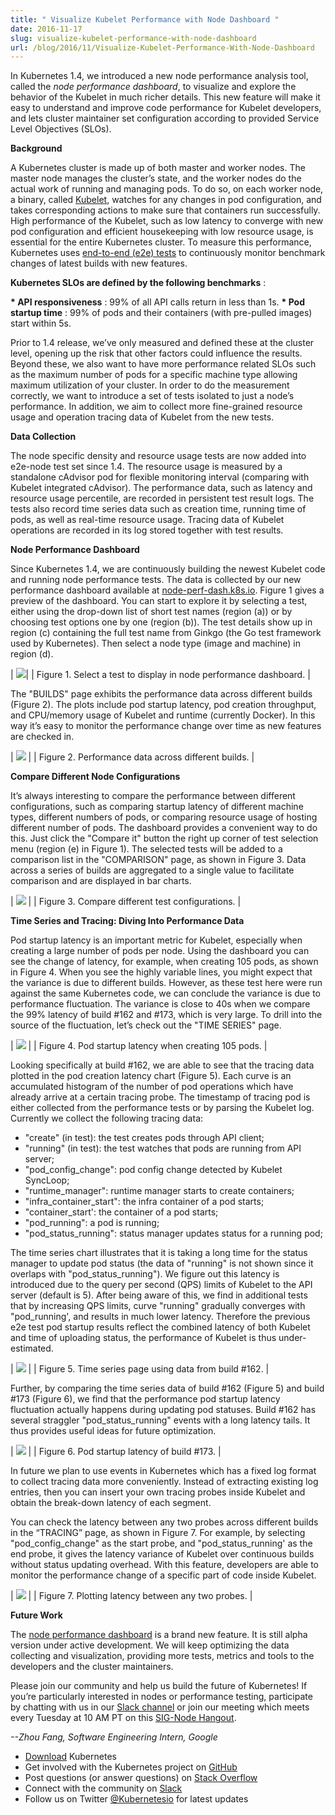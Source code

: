 ```yaml
---
title: " Visualize Kubelet Performance with Node Dashboard "
date: 2016-11-17
slug: visualize-kubelet-performance-with-node-dashboard
url: /blog/2016/11/Visualize-Kubelet-Performance-With-Node-Dashboard
---
```


In Kubernetes 1.4, we introduced a new node performance analysis tool, called the _node performance dashboard_, to visualize and explore the behavior of the Kubelet in much richer details. This new feature will make it easy to understand and improve code performance for Kubelet developers, and lets cluster maintainer set configuration according to provided Service Level Objectives (SLOs).

**Background**

A Kubernetes cluster is made up of both master and worker nodes. The master node manages the cluster’s state, and the worker nodes do the actual work of running and managing pods. To do so, on each worker node, a binary, called [Kubelet](/docs/admin/kubelet/), watches for any changes in pod configuration, and takes corresponding actions to make sure that containers run successfully. High performance of the Kubelet, such as low latency to converge with new pod configuration and efficient housekeeping with low resource usage, is essential for the entire Kubernetes cluster. To measure this performance, Kubernetes uses [end-to-end (e2e) tests](https://github.com/kubernetes/kubernetes/blob/master/docs/devel/e2e-tests.md#overview) to continuously monitor benchmark changes of latest builds with new features.

**Kubernetes SLOs are defined by the following benchmarks** :

**\* API responsiveness** : 99% of all API calls return in less than 1s.
**\* Pod startup time** : 99% of pods and their containers (with pre-pulled images) start within 5s.

Prior to 1.4 release, we’ve only measured and defined these at the cluster level, opening up the risk that other factors could influence the results. Beyond these, we also want to have more performance related SLOs such as the maximum number of pods for a specific machine type allowing maximum utilization of your cluster. In order to do the measurement correctly, we want to introduce a set of tests isolated to just a node’s performance. In addition, we aim to collect more fine-grained resource usage and operation tracing data of Kubelet from the new tests.

**Data Collection**

The node specific density and resource usage tests are now added into e2e-node test set since 1.4. The resource usage is measured by a standalone cAdvisor pod for flexible monitoring interval (comparing with Kubelet integrated cAdvisor). The performance data, such as latency and resource usage percentile, are recorded in persistent test result logs. The tests also record time series data such as creation time, running time of pods, as well as real-time resource usage. Tracing data of Kubelet operations are recorded in its log stored together with test results.

**Node Performance Dashboard**

Since Kubernetes 1.4, we are continuously building the newest Kubelet code and running node performance tests. The data is collected by our new performance dashboard available at [node-perf-dash.k8s.io](http://node-perf-dash.k8s.io/). Figure 1 gives a preview of the dashboard. You can start to explore it by selecting a test, either using the drop-down list of short test names (region (a)) or by choosing test options one by one (region (b)). The test details show up in region (c) containing the full test name from Ginkgo (the Go test framework used by Kubernetes). Then select a node type (image and machine) in region (d).

| ![](https://lh5.googleusercontent.com/xREqs-NpWw2isELQ3YekYYMXRsY0fTs0t8lBR5xbZDB02mOAfQAnidXo8AF9hOICBUFI20kD6BVvTR0vDS1ErgQ8fVxP530TWUkyZTeV_KziI9uHvZOrHk5E304MeiLfdEPG2fzz)|
| Figure 1. Select a test to display in node performance dashboard. |


The "BUILDS" page exhibits the performance data across different builds (Figure 2). The plots include pod startup latency, pod creation throughput, and CPU/memory usage of Kubelet and runtime (currently Docker). In this way it’s easy to monitor the performance change over time as new features are checked in.



| ![](https://lh4.googleusercontent.com/lMNEuppUPvdzuLNPPAUSiuZJ7mB575sLJYsn1NlTaiibLPl8Ocyg3t0hcdKjCZVd1U61plZnK6WHJUtWTvIBqcZkGiEStL6kGHVwTzHKcmIWIVQHbGZl4SkKgQM6ygBTsaQul1nw) |
| Figure 2. Performance data across different builds. |


**Compare Different Node Configurations**

It’s always interesting to compare the performance between different configurations, such as comparing startup latency of different machine types, different numbers of pods, or comparing resource usage of hosting different number of pods. The dashboard provides a convenient way to do this. Just click the "Compare it" button the right up corner of test selection menu (region (e) in Figure 1). The selected tests will be added to a comparison list in the "COMPARISON" page, as shown in Figure 3. Data across a series of builds are aggregated to a single value to facilitate comparison and are displayed in bar charts.



| ![](https://lh4.googleusercontent.com/B0M-LCr8iVTVRFC5u8Ni08-sXCu7BJAHXXFRTrT_ecPYi4ZHr7ylhkmbUlqwewNvRPmxH63DadNe72AA7jthoGm3cWChZclX7ARPdSFxNQbKqkwSgVLK2y6as02Y2hlQ2kSIcfpn) |
| Figure 3. Compare different test configurations. |



**Time Series and Tracing: Diving Into Performance Data**



Pod startup latency is an important metric for Kubelet, especially when creating a large number of pods per node. Using the dashboard you can see the change of latency, for example, when creating 105 pods, as shown in Figure 4. When you see the highly variable lines, you might expect that the variance is due to different builds. However, as these test here were run against the same Kubernetes code, we can conclude the variance is due to performance fluctuation. The variance is close to 40s when we compare the 99% latency of build #162 and #173, which is very large. To drill into the source of the fluctuation, let’s check out the "TIME SERIES" page.



| ![](https://lh5.googleusercontent.com/4WM9bX-Vzn-h2otSaVcES4FBPDeTFuIueo_uRXDctpKPO_lFAANjRj9QmezSn5x81QLcDAq8ui_Gvbik1edyjUwPKWQNKjbW7uSNwCFnGg7Bd1KqqU1U7B1gvwzK_X6Wo7DJjYH3) |
| Figure 4. Pod startup latency when creating 105 pods. |


Looking specifically at build #162, we are able to see that the tracing data plotted in the pod creation latency chart (Figure 5). Each curve is an accumulated histogram of the number of pod operations which have already arrive at a certain tracing probe. The timestamp of tracing pod is either collected from the performance tests or by parsing the Kubelet log. Currently we collect the following tracing data:

- "create" (in test): the test creates pods through API client;
- "running" (in test): the test watches that pods are running from API server;
- "pod\_config\_change": pod config change detected by Kubelet SyncLoop;
- "runtime\_manager": runtime manager starts to create containers;
- "infra\_container\_start": the infra container of a pod starts;
- "container\_start': the container of a pod starts;
- "pod\_running": a pod is running;
- "pod\_status\_running": status manager updates status for a running pod;

The time series chart illustrates that it is taking a long time for the status manager to update pod status (the data of "running" is not shown since it overlaps with "pod\_status\_running"). We figure out this latency is introduced due to the query per second (QPS) limits of Kubelet to the API server (default is 5). After being aware of this, we find in additional tests that by increasing QPS limits, curve "running" gradually converges with "pod\_running', and results in much lower latency. Therefore the previous e2e test pod startup results reflect the combined latency of both Kubelet and time of uploading status, the performance of Kubelet is thus under-estimated.


| ![](https://lh3.googleusercontent.com/_8y02WcgZ7ETvDTeZ893rZYNuIR2j32_jnl7O1Mj3cP9Y7I3C-gegDgSdYX1VtTpGDUo6JEouueSj8hGWPJSXj_5GcC9nE21tjIXgTIrwRXW-0jYpXdRh6oDSSdQ1XKPyXIf3yQu) |
| Figure 5. Time series page using data from build #162. |


Further, by comparing the time series data of build #162 (Figure 5) and build #173 (Figure 6), we find that the performance pod startup latency fluctuation actually happens during updating pod statuses. Build #162 has several straggler "pod\_status\_running" events with a long latency tails. It thus provides useful ideas for future optimization.&nbsp;



| ![](https://lh5.googleusercontent.com/51IY9sNPEdtEe-HGz75Q4ggt73ngE0p9gsq6B0m6RDJ13MklYZ3s6xREFhWIxwJt0zFBiY6BvDHwLZ57G9UARfXy1wcAb1DwD48poUrXFHgcRVXUe3tfCoCSpZ477NGTA3A8Njrg) |
| Figure 6. Pod startup latency of build #173. |



In future we plan to use events in Kubernetes which has a fixed log format to collect tracing data more conveniently. Instead of extracting existing log entries, then you can insert your own tracing probes inside Kubelet and obtain the break-down latency of each segment.&nbsp;



You can check the latency between any two probes across different builds in the “TRACING” page, as shown in Figure 7. For example, by selecting "pod\_config\_change" as the start probe, and "pod\_status\_running' as the end probe, it gives the latency variance of Kubelet over continuous builds without status updating overhead. With this feature, developers are able to monitor the performance change of a specific part of code inside Kubelet.


| ![](https://lh5.googleusercontent.com/nycM01gswI-Z_JxLqHiEjuJZRCg6fwiCiN7HjvKk_iNALN7KihiQB6zdfHDJpf7DLY16qVhIDr6b8qlzOJ9U77fIlBGs-F8eJ3El78pd0wKgNI73PkgEswMFCA5wBLGnYjZqF3PU) |
| Figure 7. Plotting latency between any two probes. |



**Future Work**



The [node performance dashboard](http://node-perf-dash.k8s.io/) is a brand new feature. It is still alpha version under active development. We will keep optimizing the data collecting and visualization, providing more tests, metrics and tools to the developers and the cluster maintainers.&nbsp;



Please join our community and help us build the future of Kubernetes! If you’re particularly interested in nodes or performance testing, participate by chatting with us in our [Slack channel](https://kubernetes.slack.com/messages/sig-scale/) or join our meeting which meets every Tuesday at 10 AM PT on this [SIG-Node Hangout](https://github.com/kubernetes/community/tree/master/sig-node).



_--Zhou Fang, Software Engineering Intern, Google_


- [Download](http://get.k8s.io/) Kubernetes
- Get involved with the Kubernetes project on [GitHub](https://github.com/kubernetes/kubernetes)&nbsp;
- Post questions (or answer questions) on [Stack Overflow](http://stackoverflow.com/questions/tagged/kubernetes)&nbsp;
- Connect with the community on [Slack](http://slack.k8s.io/)
- Follow us on Twitter [@Kubernetesio](https://twitter.com/kubernetesio) for latest updates
